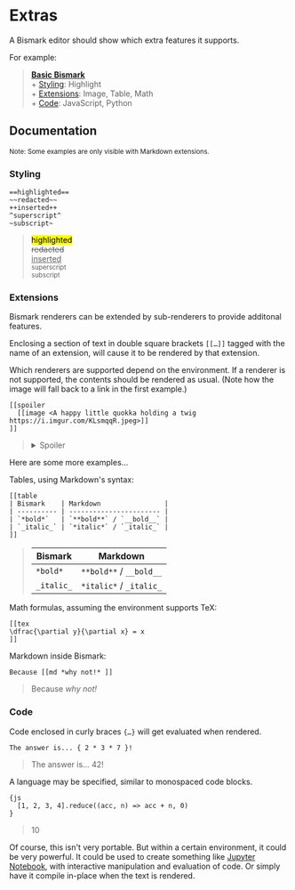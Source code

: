# Extras

A Bismark editor should show which extra features it supports.

For example:

> **[Basic Bismark](/readme.md)**  
> \+ [Styling](#styling): Highlight  
> \+ [Extensions](#extensions): Image, Table, Math  
> \+ [Code](#code): JavaScript, Python


## Documentation

<sub>Note: Some examples are only visible with Markdown extensions.</sub>


### Styling

	==highlighted==
	~~redacted~~
	++inserted++
	^superscript^
	~subscript~

> <mark>highlighted</mark>  
> <del>redacted</del>  
> <ins>inserted</ins>  
> <sup>superscript</sup>  
> <sub>subscript</sub>


### Extensions

Bismark renderers can be extended by sub-renderers to provide additonal features.

Enclosing a section of text in double square brackets `[[…]]` tagged with the name of an extension, will cause it to be rendered by that extension.

Which renderers are supported depend on the environment. If a renderer is not supported, the contents should be rendered as usual. (Note how the image will fall back to a link in the first example.)

	[[spoiler
	  [[image <A happy little quokka holding a twig https://i.imgur.com/KLsmqqR.jpeg>]]
	]]

> <details>
> <summary>Spoiler</summary>
>   <img title="A happy little quokka holding a twig" src="https://i.imgur.com/KLsmqqR.jpeg"/>
> </details>

Here are some more examples…

Tables, using Markdown's syntax:

	[[table
	| Bismark    | Markdown                |
	| ---------- | ----------------------- |
	| `*bold*`   | `**bold**` / `__bold__` |
	| `_italic_` | `*italic*` / `_italic_` |
	]]

> | Bismark    | Markdown                |
> | ---------- | ----------------------- |
> | `*bold*`   | `**bold**` / `__bold__` |
> | `_italic_` | `*italic*` / `_italic_` |

Math formulas, assuming the environment supports TeX:

	[[tex
	\dfrac{\partial y}{\partial x} = x
	]]

Markdown inside Bismark:

	Because [[md *why not!* ]]

> Because *why not!*


### Code

Code enclosed in curly braces `{…}` will get evaluated when rendered.

	The answer is... { 2 * 3 * 7 }!

> The answer is… 42!

A language may be specified, similar to monospaced code blocks.

	{js
	  [1, 2, 3, 4].reduce((acc, n) => acc + n, 0)
	}

> 10

Of course, this isn't very portable. But within a certain environment, it could be very powerful. It could be used to create something like [Jupyter Notebook](https://jupyter.org/), with interactive manipulation and evaluation of code. Or simply have it compile in-place when the text is rendered.
